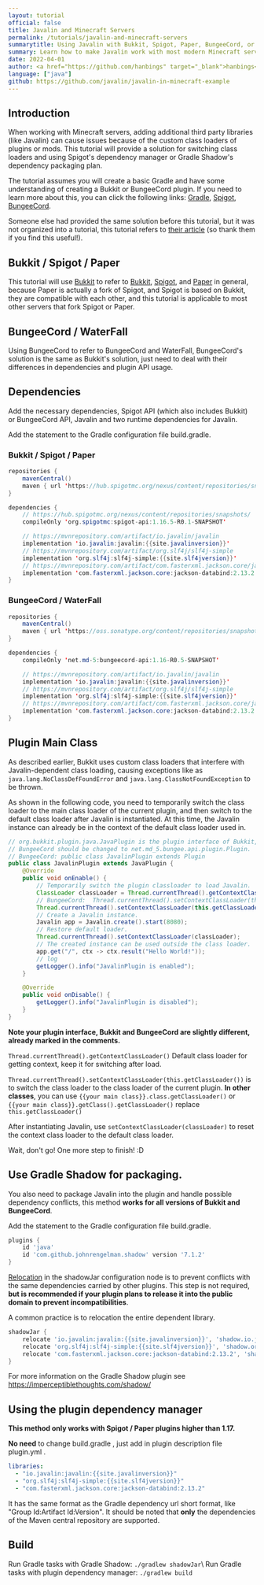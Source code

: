 ```yaml
---
layout: tutorial
official: false
title: Javalin and Minecraft Servers
permalink: /tutorials/javalin-and-minecraft-servers
summarytitle: Using Javalin with Bukkit, Spigot, Paper, BungeeCord, or Waterfall!
summary: Learn how to make Javalin work with most modern Minecraft servers.
date: 2022-04-01
author: <a href="https://github.com/hanbings" target="_blank">hanbings</a>
language: ["java"]
github: https://github.com/javalin/javalin-in-minecraft-example
---
```


## Introduction
When working with Minecraft servers, adding additional third party libraries (like Javalin)
can cause issues because of the custom class loaders of plugins or mods.
This tutorial will provide a solution for switching class loaders and using
Spigot's dependency manager or Gradle Shadow's dependency packaging plan.

The tutorial assumes you will create a basic Gradle and have some understanding of
creating a Bukkit or BungeeCord plugin.
If you need to learn more about this, you can click the following links:
[Gradle](https://gradle.org/),
[Spigot](https://www.spigotmc.org/wiki/spigot-plugin-development/),
[BungeeCord](https://www.spigotmc.org/wiki/bungeecord-plugin-development/).

Someone else had provided the same solution before this tutorial,
but it was not organized into a tutorial,
this tutorial refers to
[their article](https://gist.github.com/RezzedUp/d7957af10bfbfc6837ae1a4b55975f40)
(so thank them if you find this useful!).
<!-- fork in case gist is removed https://gist.github.com/tipsy/5f793c8ce76272fa3630ba71f2001fab -->

## Bukkit / Spigot / Paper
This tutorial will use
[Bukkit](https://dev.bukkit.org/) to refer to
[Bukkit](https://dev.bukkit.org/),
[Spigot](https://www.spigotmc.org/), and
[Paper](https://papermc.io/) in general,
because Paper is actually a fork of Spigot, and Spigot is based on Bukkit,
they are compatible with each other, and this tutorial is
applicable to most other servers that fork Spigot or Paper.

## BungeeCord / WaterFall
Using BungeeCord to refer to BungeeCord and WaterFall,
BungeeCord's solution is the same as Bukkit's solution,
just need to deal with their differences in dependencies and plugin API usage.

## Dependencies
Add the necessary dependencies,
Spigot API (which also includes Bukkit) or BungeeCord API,
Javalin and two runtime dependencies for Javalin.

Add the statement to the Gradle configuration file build.gradle.

### Bukkit / Spigot / Paper
```java
repositories {
    mavenCentral()
    maven { url 'https://hub.spigotmc.org/nexus/content/repositories/snapshots/' }
}
```

```java
dependencies {
    // https://hub.spigotmc.org/nexus/content/repositories/snapshots/
    compileOnly 'org.spigotmc:spigot-api:1.16.5-R0.1-SNAPSHOT'

    // https://mvnrepository.com/artifact/io.javalin/javalin
    implementation 'io.javalin:javalin:{{site.javalinversion}}'
    // https://mvnrepository.com/artifact/org.slf4j/slf4j-simple
    implementation 'org.slf4j:slf4j-simple:{{site.slf4jversion}}'
    // https://mvnrepository.com/artifact/com.fasterxml.jackson.core/jackson-databind
    implementation 'com.fasterxml.jackson.core:jackson-databind:2.13.2'
}
```

### BungeeCord / WaterFall
```java
repositories {
    mavenCentral()
    maven { url 'https://oss.sonatype.org/content/repositories/snapshots' }
}
```

```java
dependencies {
    compileOnly 'net.md-5:bungeecord-api:1.16-R0.5-SNAPSHOT'

    // https://mvnrepository.com/artifact/io.javalin/javalin
    implementation 'io.javalin:javalin:{{site.javalinversion}}'
    // https://mvnrepository.com/artifact/org.slf4j/slf4j-simple
    implementation 'org.slf4j:slf4j-simple:{{site.slf4jversion}}'
    // https://mvnrepository.com/artifact/com.fasterxml.jackson.core/jackson-databind
    implementation 'com.fasterxml.jackson.core:jackson-databind:2.13.2'
}
```

## Plugin Main Class
As described earlier, Bukkit uses custom class loaders that interfere with
Javalin-dependent class loading, causing exceptions like as
`java.lang.NoClassDefFoundError` and `java.lang.ClassNotFoundException` to be thrown.

As shown in the following code, you need to temporarily switch the class loader
to the main class loader of the current plugin, and then switch to the
default class loader after Javalin is instantiated.
At this time, the Javalin instance can already be in
the context of the default class loader used in.

```java
// org.bukkit.plugin.java.JavaPlugin is the plugin interface of Bukkit,
// BungeeCord should be changed to net.md_5.bungee.api.plugin.Plugin.
// BungeeCord: public class JavalinPlugin extends Plugin
public class JavalinPlugin extends JavaPlugin {
    @Override
    public void onEnable() {
        // Temporarily switch the plugin classloader to load Javalin.
        ClassLoader classLoader = Thread.currentThread().getContextClassLoader();
        // BungeeCord:  Thread.currentThread().setContextClassLoader(this.getClass().getClassLoader());
        Thread.currentThread().setContextClassLoader(this.getClassLoader());
        // Create a Javalin instance.
        Javalin app = Javalin.create().start(8080);
        // Restore default loader.
        Thread.currentThread().setContextClassLoader(classLoader);
        // The created instance can be used outside the class loader.
        app.get("/", ctx -> ctx.result("Hello World!"));
        // log
        getLogger().info("JavalinPlugin is enabled");
    }

    @Override
    public void onDisable() {
        getLogger().info("JavalinPlugin is disabled");
    }
}
```

**Note your plugin interface, Bukkit and BungeeCord are slightly different, already marked in the comments.**

`Thread.currentThread().getContextClassLoader()` Default class loader
for getting context, keep it for switching after load.

`Thread.currentThread().setContextClassLoader(this.getClassLoader())` is to switch the class loader to the
class loader of the current plugin. **In other classes**, you can use
`{{your main class}}.class.getClassLoader()` or
`{{your main class}}.getClass().getClassLoader()` replace `this.getClassLoader()`

After instantiating Javalin, use `setContextClassLoader(classLoader)`
to reset the context class loader to the default class loader.

Wait, don't go! One more step to finish! :D

## Use Gradle Shadow for packaging.
You also need to package Javalin into the plugin and handle possible
dependency conflicts, this method **works for all versions of Bukkit and BungeeCord**.

Add the statement to the Gradle configuration file build.gradle.

```groovy
plugins {
    id 'java'
    id 'com.github.johnrengelman.shadow' version '7.1.2'
}
```

[Relocation](https://imperceptiblethoughts.com/shadow/configuration/relocation/)
in the shadowJar configuration node is to prevent conflicts with the same
dependencies carried by other plugins. This step is not required,
**but is recommended if your plugin plans to release it into the public domain to prevent incompatibilities**.

A common practice is to relocation the entire dependent library.

```groovy
shadowJar {
    relocate 'io.javalin:javalin:{{site.javalinversion}}', 'shadow.io.javalin'
    relocate 'org.slf4j:slf4j-simple:{{site.slf4jversion}}', 'shadow.org.slf4j'
    relocate 'com.fasterxml.jackson.core:jackson-databind:2.13.2', 'shadow.com.fasterxml.jackson.core'
}
```

For more information on the Gradle Shadow plugin see https://imperceptiblethoughts.com/shadow/

## Using the plugin dependency manager
**This method only works with Spigot / Paper plugins higher than 1.17.**

**No need** to change build.gradle , just add in plugin description file plugin.yml .

```yaml
libraries:
  - "io.javalin:javalin:{{site.javalinversion}}"
  - "org.slf4j:slf4j-simple:{{site.slf4jversion}}"
  - "com.fasterxml.jackson.core:jackson-databind:2.13.2"
```

It has the same format as the Gradle dependency url short format,
like "Group Id:Artifact Id:Version". It should be noted that **only**
the dependencies of the Maven central repository are supported.

## Build
Run Gradle tasks with Gradle Shadow: `./gradlew shadowJar`\\
Run Gradle tasks with plugin dependency manager: `./gradlew build`
